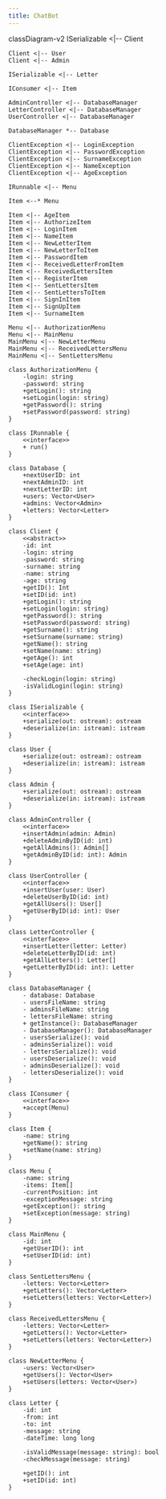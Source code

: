 ```yaml
---
title: ChatBot
---
```

classDiagram-v2
    ISerializable <|-- Client

    Client <|-- User
    Client <|-- Admin

    ISerializable <|-- Letter

    IConsumer <|-- Item

    AdminController <|-- DatabaseManager
    LetterController <|-- DatabaseManager
    UserController <|-- DatabaseManager

    DatabaseManager *-- Database

    ClientException <|-- LoginException
    ClientException <|-- PasswordException
    ClientException <|-- SurnameException
    ClientException <|-- NameException
    ClientException <|-- AgeException

    IRunnable <|-- Menu
    
    Item <--* Menu

    Item <|-- AgeItem
    Item <|-- AuthorizeItem
    Item <|-- LoginItem
    Item <|-- NameItem
    Item <|-- NewLetterItem
    Item <|-- NewLetterToItem
    Item <|-- PasswordItem
    Item <|-- ReceivedLetterFromItem
    Item <|-- ReceivedLettersItem
    Item <|-- RegisterItem
    Item <|-- SentLettersItem
    Item <|-- SentLettersToItem
    Item <|-- SignInItem
    Item <|-- SignUpItem
    Item <|-- SurnameItem

    Menu <|-- AuthorizationMenu
    Menu <|-- MainMenu
    MainMenu <|-- NewLetterMenu
    MainMenu <|-- ReceivedLettersMenu
    MainMenu <|-- SentLettersMenu

    class AuthorizationMenu {
        -login: string
        -password: string
        +getLogin(): string
        +setLogin(login: string)
        +getPassword(): string
        +setPassword(password: string)
    }

    class IRunnable {
        <<interface>>
        + run()
    }

    class Database {
        +nextUserID: int
        +nextAdminID: int
        +nextLetterID: int
        +users: Vector<User>
        +admins: Vector<Admin>
        +letters: Vector<Letter>
    }

    class Client {
        <<abstract>>
        -id: int
        -login: string
        -password: string
        -surname: string
        -name: string
        -age: string
        +getID(): Int
        +setID(id: int)
        +getLogin(): string
        +setLogin(login: string)
        +getPassword(): string
        +setPassword(password: string)
        +getSurname(): string
        +setSurname(surname: string)
        +getName(): string
        +setName(name: string)
        +getAge(): int
        +setAge(age: int)

        -checkLogin(login: string) 
        -isValidLogin(login: string)
    }

    class ISerializable {
        <<interface>>
        +serialize(out: ostream): ostream
        +deserialize(in: istream): istream
    }

    class User {
        +serialize(out: ostream): ostream
        +deserialize(in: istream): istream
    }

    class Admin {
        +serialize(out: ostream): ostream
        +deserialize(in: istream): istream
    }

    class AdminController {
        <<interface>>
        +insertAdmin(admin: Admin)
        +deleteAdminByID(id: int)
        +getAllAdmins(): Admin[]
        +getAdminByID(id: int): Admin
    }

    class UserController {
        <<interface>>
        +insertUser(user: User)
        +deleteUserByID(id: int)
        +getAllUsers(): User[]
        +getUserByID(id: int): User
    }

    class LetterController {
        <<interface>>
        +insertLetter(letter: Letter)
        +deleteLetterByID(id: int)
        +getAllLetters(): Letter[]
        +getLetterByID(id: int): Letter
    }

    class DatabaseManager {
        - database: Database
        - usersFileName: string
        - adminsFileName: string
        - lettersFileName: string
        + getInstance(): DatabaseManager
        - DatabaseManager(): DatabaseManager
        - usersSerialize(): void
        - adminsSerialize(): void
        - lettersSerialize(): void
        - usersDeserialize(): void
        - adminsDeserialize(): void
        - lettersDeserialize(): void
    }

    class IConsumer {
        <<interface>>
        +accept(Menu)
    }

    class Item {
        -name: string
        +getName(): string
        +setName(name: string)
    }

    class Menu {
        -name: string
        -items: Item[]
        -currentPosition: int
        -exceptionMessage: string
        +getException(): string
        +setException(message: string)
    }

    class MainMenu {
        -id: int
        +getUserID(): int
        +setUserID(id: int)
    }

    class SentLettersMenu {
        -letters: Vector<Letter>
        +getLetters(): Vector<Letter>
        +setLetters(letters: Vector<Letter>)
    }

    class ReceivedLettersMenu {
        -letters: Vector<Letter>
        +getLetters(): Vector<Letter>
        +setLetters(letters: Vector<Letter>)
    }

    class NewLetterMenu {
        -users: Vector<User>
        +getUsers(): Vector<User>
        +setUsers(letters: Vector<User>)
    }

    class Letter {
        -id: int
        -from: int
        -to: int 
        -message: string 
        -dateTime: long long

        -isValidMessage(message: string): bool
        -checkMessage(message: string)

        +getID(): int
        +setID(id: int)
    }